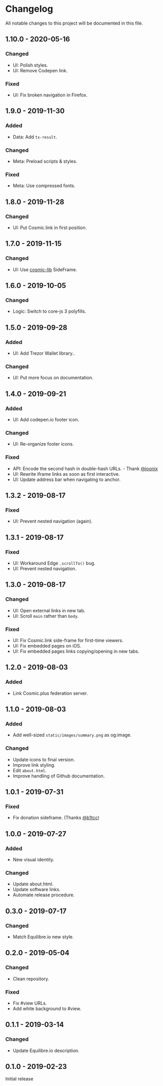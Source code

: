 # Changelog

All notable changes to this project will be documented in this file.

## 1.10.0 - 2020-05-16

### Changed

- UI: Polish styles.
- UI: Remove Codepen link.

### Fixed

- UI: Fix broken navigation in Firefox.

## 1.9.0 - 2019-11-30

### Added

- Data: Add `tx-result`.

### Changed

- Meta: Preload scripts & styles.

### Fixed

- Meta: Use compressed fonts.

## 1.8.0 - 2019-11-28

### Changed

- UI: Put Cosmic.link in first position.

## 1.7.0 - 2019-11-15

### Changed

- UI: Use [cosmic-lib] SideFrame.

## 1.6.0 - 2019-10-05

### Changed

- Logic: Switch to core-js 3 polyfills.

## 1.5.0 - 2019-09-28

### Added

- UI: Add Trezor Wallet library..

### Changed

- UI: Put more focus on documentation.

## 1.4.0 - 2019-09-21

### Added

- UI: Add codepen.io footer icon.

### Changed

- UI: Re-organize footer icons.

### Fixed

- API: Encode the second hash in double-hash URLs. - Thank
  [@joonix](https://keybase.io/joonix)
- UI: Rewrite iframe links as soon as first interactive.
- UI: Update address bar when navigating to anchor.

## 1.3.2 - 2019-08-17

### Fixed

- UI: Prevent nested navigation (again).

## 1.3.1 - 2019-08-17

### Fixed

- UI: Workaround Edge `.scrollTo()` bug.
- UI: Prevent nested navigation.

## 1.3.0 - 2019-08-17

### Changed

- UI: Open external links in new tab.
- UI: Scroll `main` rather than `body`.

### Fixed

- UI: Fix Cosmic.link side-frame for first-time viewers.
- UI: Fix embedded pages on iOS.
- UI: Fix embedded pages links copying/opening in new tabs.

## 1.2.0 - 2019-08-03

### Added

- Link Cosmic.plus federation server.

## 1.1.0 - 2019-08-03

### Added

- Add well-sized `static/images/summary.png` as og:image.

### Changed

- Update icons to final version.
- Improve link styling.
- Edit `about.html`.
- Improve handling of Github documentation.

## 1.0.1 - 2019-07-31

### Fixed

- Fix donation sideframe. (Thanks [@b1tcc])

## 1.0.0 - 2019-07-27

### Added

- New visual identity.

### Changed

- Update about.html.
- Update software links.
- Automate release procedure.

## 0.3.0 - 2019-07-17

### Changed

- Match Equilibre.io new style.

## 0.2.0 - 2019-05-04

### Changed

- Clean repository.

### Fixed

- Fix #view URLs.
- Add white background to #view.

## 0.1.1 - 2019-03-14

### Changed

- Update Equilibre.io description.

## 0.1.0 - 2019-02-23

Initial release

[@b1tcc]: https://keybase.io/b1tcc
[cosmic-lib]: https://github.com/cosmic-plus/js-cosmic-lib/blob/master/CHANGELOG.md
